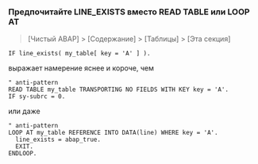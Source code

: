 ### Предпочитайте LINE_EXISTS вместо READ TABLE или LOOP AT

> [Чистый ABAP] > [Содержание] > [Таблицы] > [Эта секция]

```ABAP
IF line_exists( my_table[ key = 'A' ] ).
```

выражает намерение яснее и короче, чем

```ABAP
" anti-pattern
READ TABLE my_table TRANSPORTING NO FIELDS WITH KEY key = 'A'.
IF sy-subrc = 0.
```

или даже

```ABAP
" anti-pattern
LOOP AT my_table REFERENCE INTO DATA(line) WHERE key = 'A'.
  line_exists = abap_true.
  EXIT.
ENDLOOP.
```
